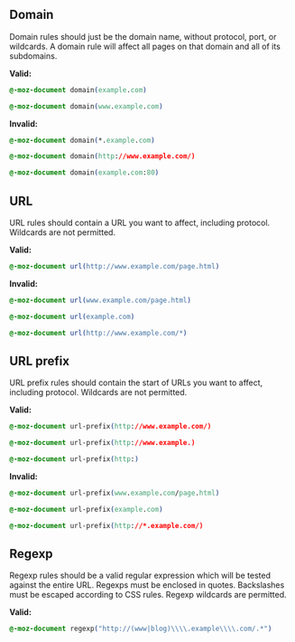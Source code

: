 ## Domain
Domain rules should just be the domain name, without protocol, port, or wildcards. A domain rule will affect all pages on that domain and all of its subdomains.

**Valid:**
```css
@-moz-document domain(example.com)
```
```css
@-moz-document domain(www.example.com)
```

**Invalid:**
```css
@-moz-document domain(*.example.com)
```
```css
@-moz-document domain(http://www.example.com/)
```
```css
@-moz-document domain(example.com:80)
```

## URL
URL rules should contain a URL you want to affect, including protocol. Wildcards are not permitted.

**Valid:**
```css
@-moz-document url(http://www.example.com/page.html)
```

**Invalid:**
```css
@-moz-document url(www.example.com/page.html)
```
```css
@-moz-document url(example.com)
```
```css
@-moz-document url(http://www.example.com/*)
```

## URL prefix
URL prefix rules should contain the start of URLs you want to affect, including protocol. Wildcards are not permitted.

**Valid:**
```css
@-moz-document url-prefix(http://www.example.com/)
```
```css
@-moz-document url-prefix(http://www.example.)
```
```css
@-moz-document url-prefix(http:)
```

**Invalid:**
```css
@-moz-document url-prefix(www.example.com/page.html)
```
```css
@-moz-document url-prefix(example.com)
```
```css
@-moz-document url-prefix(http://*.example.com/)
```

## Regexp

Regexp rules should be a valid regular expression which will be tested against the entire URL. Regexps must be enclosed in quotes. Backslashes must be escaped according to CSS rules. Regexp wildcards are permitted.

**Valid:**
```css
@-moz-document regexp("http://(www|blog)\\\\.example\\\\.com/.*")
```